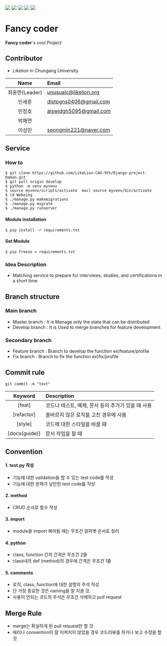![](https://img.shields.io/badge/django-3.2.2-green)
![](https://img.shields.io/badge/HTML-pink)
![](https://img.shields.io/badge/CSS-blue)
![](https://img.shields.io/badge/JS-yellow)
![](https://img.shields.io/badge/Pillow-8.2.0-red)

# Fancy coder
**Fancy coder**`s cool Project

## Contributor
- Likelion in Chungang University
 
|    Name    | Email                                        |
| :-----------: | :------------------------------------------------- |
|    최윤한(Leader)     |unusualc@likelion.org | 
|    인세훈     | dlstpgns0406@gmail.com |
|    민정호     |alswjdgh5095@gmail.com |
|    박채연     | 
|    이성민     | seongmin221@naver.com |
 
## Service
### How to
```console
$ git clone https://github.com/LikeLion-CAU-9th/Django-project-Daman.git
$ git pull origin develop
$ python -m venv myvenv
$ source myvenv/scripts/activate  mac) source myvenv/bin/activate
$ cd Webeing
$ ./manage.py makemigrations
$ ./manage.py migrate
$ ./manage.py runserver
```
#### Module installation
```console
$ pip install -r requirements.txt
```
#### Set Module
```console
$ pip freeze > requirements.txt 
```

   
### Idea Description
- Matching service to prepare for interviews, studies, and certifications in a short time

## Branch structure

### Main branch
* Master branch : It is Manage only the state that can be distributed
* Develop branch : It is Used to merge branches for feature development

### Secondary branch

* Feature branch : Branch to develop the function ex)feature/profile
* Fix branch : Branch to fix the function ex)fix/profile



## Commit rule
```console
git commit -m "text"
```

|    Keyword    | Description                                        |
| :-----------: | :------------------------------------------------- |
|    [feat]     | 코드나 테스트, 예제, 문서 등의 추가가 있을 때 사용 |
|  [refactor]   | 올바르지 않은 로직을 고친 경우에 사용              |
|    [style]    | 코드에 대한 스타일을 바꿀 때                       |
| [docs(guide)] | 문서 작업을 할 때                                  |

## Convention
#### 1. test.py 작성
- 기능에 대한 validation을 할 수 있는 test code를 작성
- 기능에 대한 문제가 날만한 test code를 작성

#### 2. method
- CRUD 순서로 함수 작성

#### 3. import
- module을 import 해야될 때는 무조건 알파벳 순서로 정리

#### 4. python
- class, function 간의 간격은 무조건 2줄
- class내의 def (method)의 경우에 간격은 무조건 1줄

#### 5. comments
- 로직, class, function에 대한 설명의 주석 작성
- 단 가장 중요한 것은 naming을 잘 지을 것.
- 사용이 안되는 코드의 주석은 무조건 삭제하고 pull request

## Merge Rule
- merge는 확실하게 된 pull request만 할 것
- 에러나 convention이 잘 지켜지지 않았을 경우 코드리뷰를 하거나 보고 수정을 할 것 


